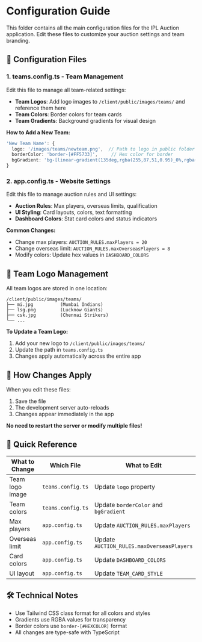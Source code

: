 # Configuration Guide

This folder contains all the main configuration files for the IPL Auction application. Edit these files to customize your auction settings and team branding.

## 📁 Configuration Files

### 1. **teams.config.ts** - Team Management
Edit this file to manage all team-related settings:
- **Team Logos**: Add logo images to `/client/public/images/teams/` and reference them here
- **Team Colors**: Border colors for team cards
- **Team Gradients**: Background gradients for visual design

**How to Add a New Team:**
```typescript
'New Team Name': {
  logo: '/images/teams/newteam.png',  // Path to logo in public folder
  borderColor: 'border-[#FF5733]',     // Hex color for border
  bgGradient: 'bg-[linear-gradient(135deg,rgba(255,87,51,0.95)_0%,rgba(200,70,40,0.85)_45%,rgba(150,50,30,0.9)_100%)]',
}
```

### 2. **app.config.ts** - Website Settings
Edit this file to manage auction rules and UI settings:
- **Auction Rules**: Max players, overseas limits, qualification
- **UI Styling**: Card layouts, colors, text formatting
- **Dashboard Colors**: Stat card colors and status indicators

**Common Changes:**
- Change max players: `AUCTION_RULES.maxPlayers = 20`
- Change overseas limit: `AUCTION_RULES.maxOverseasPlayers = 8`
- Modify colors: Update hex values in `DASHBOARD_COLORS`

## 🎨 Team Logo Management

All team logos are stored in one location:
```
/client/public/images/teams/
├── mi.jpg          (Mumbai Indians)
├── lsg.png         (Lucknow Giants)
├── csk.jpg         (Chennai Strikers)
└── ...
```

**To Update a Team Logo:**
1. Add your new logo to `/client/public/images/teams/`
2. Update the path in `teams.config.ts`
3. Changes apply automatically across the entire app

## 🔄 How Changes Apply

When you edit these files:
1. Save the file
2. The development server auto-reloads
3. Changes appear immediately in the app

**No need to restart the server or modify multiple files!**

## 📝 Quick Reference

| What to Change | Which File | What to Edit |
|----------------|------------|--------------|
| Team logo image | `teams.config.ts` | Update `logo` property |
| Team colors | `teams.config.ts` | Update `borderColor` and `bgGradient` |
| Max players | `app.config.ts` | Update `AUCTION_RULES.maxPlayers` |
| Overseas limit | `app.config.ts` | Update `AUCTION_RULES.maxOverseasPlayers` |
| Card colors | `app.config.ts` | Update `DASHBOARD_COLORS` |
| UI layout | `app.config.ts` | Update `TEAM_CARD_STYLE` |

## 🛠️ Technical Notes

- Use Tailwind CSS class format for all colors and styles
- Gradients use RGBA values for transparency
- Border colors use `border-[#HEXCOLOR]` format
- All changes are type-safe with TypeScript
